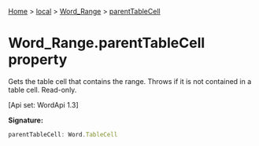 [Home](./index) &gt; [local](local.md) &gt; [Word\_Range](local.word_range.md) &gt; [parentTableCell](local.word_range.parenttablecell.md)

# Word\_Range.parentTableCell property

Gets the table cell that contains the range. Throws if it is not contained in a table cell. Read-only. 

 \[Api set: WordApi 1.3\]

**Signature:**
```javascript
parentTableCell: Word.TableCell
```
